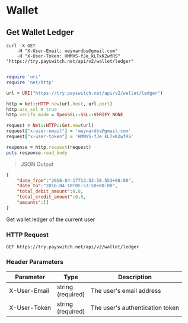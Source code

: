 # Wallet

## Get Wallet Ledger

```shell
curl -X GET 
    -H "X-User-Email: meynardbs@gmail.com" 
    -H "X-User-Token: HMMVS-fJe_kLTxK2wfRS" 
"https://try.payswitch.net/api/v2/wallet/ledger"
```

```python

```

```ruby
require 'uri'
require 'net/http'

url = URI("https://try.payswitch.net/api/v2/wallet/ledger")

http = Net::HTTP.new(url.host, url.port)
http.use_ssl = true
http.verify_mode = OpenSSL::SSL::VERIFY_NONE

request = Net::HTTP::Get.new(url)
request["x-user-email"] = 'meynardbs@gmail.com'
request["x-user-token"] = 'HMMVS-fJe_kLTxK2wfRS'

response = http.request(request)
puts response.read_body
```
> JSON Output

```json
{
    "date_from":"2016-04-17T13:53:50.553+08:00",
    "date_to":"2016-04-18T05:53:50+00:00",
    "total_debit_amount":0.0,
    "total_credit_amount":0.0,
    "amounts":[]
}
```
Get wallet ledger of the current user

### HTTP Request

`GET https://try.payswitch.net/api/v2/wallet/ledger`

### Header Parameters

Parameter | Type | Description
--------- | ------- | -----------
X-User-Email | string<br/>(required) | The user's email address
X-User-Token | string<br/>(required) | The user's authentication token
